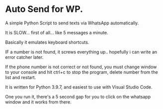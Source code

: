 # Auto Send for WP.

A simple Python Script to send texts via WhatsApp automatically.

It is SLOW... first of all... like 5 messages a minute.

Basically it emulates keyboard shortcuts. 

IF a number is not found, it screws everything up.. hopefully i can write an error catcher later.

If the phone number is not correct or not found, you must change window to your console and hit ctrl+c to stop the program, delete number from the list and restart.

It is written for Python 3.9.7, and easiest to use with Visual Studio Code.

One you run it, there's a 5 second gap for you to click on the whatsapp window and it works from there. 
